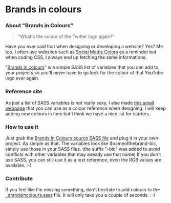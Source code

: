 # Brands in colours

### About "Brands in Colours"
> "What's the colour of the Twitter logo again?"

Have you ever said that when designing or developing a website? Yes? Me too. I often use websites such as [Social Media Colors](http://redpik.github.io/social-media-colors/) as a reminder but when coding CSS, I always end up fetching the same informations.

"[Brands in colours](http://loriskumo.github.io/Brands-In-Colours/)" is a simple SASS list of variables that you can add to your projects so you'll never have to go look for the colour of that YouTube logo ever again.

### Reference site
As just a list of SASS variables is not really sexy, I also made [this small webpage](http://loriskumo.github.io/Brands-In-Colours/) that you can use as a colour reference when designing. I will keep adding new colours in time but I think we have a nice list for starters.

### How to use it
Just grab the [Brands In Colours source SASS file](https://github.com/loriskumo/Brands-In-Colours/blob/gh-pages/stylesheets/sass/_brandsincolours.scss) and plug it in your own project. As simple as that. The variables look like $nameofthebrand-bic, simply use those in your SASS files. (the suffix "-bic" was added to avoid conflicts with other variables that may already use that name)
If you don't use SASS, you can still use it as a text reference, even the RGB values are available. :-)

### Contribute
If you feel like I'm missing something, don't hesitate to add colours to the [_brandsincolours.sass](https://github.com/loriskumo/Brands-In-Colours/blob/gh-pages/stylesheets/sass/_brandsincolours.scss) file. 
It will only take you a couple of seconds. :-)